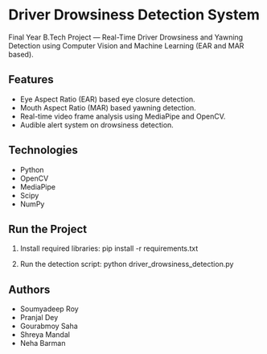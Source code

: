 # Driver Drowsiness Detection System

Final Year B.Tech Project — Real-Time Driver Drowsiness and Yawning Detection using Computer Vision and Machine Learning (EAR and MAR based).

## Features
- Eye Aspect Ratio (EAR) based eye closure detection.
- Mouth Aspect Ratio (MAR) based yawning detection.
- Real-time video frame analysis using MediaPipe and OpenCV.
- Audible alert system on drowsiness detection.

## Technologies
- Python
- OpenCV
- MediaPipe
- Scipy
- NumPy

## Run the Project
1. Install required libraries:
   pip install -r requirements.txt

2. Run the detection script:
   python driver_drowsiness_detection.py

## Authors
- Soumyadeep Roy
- Pranjal Dey
- Gourabmoy Saha
- Shreya Mandal
 - Neha Barman
